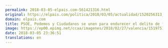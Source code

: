 ```yaml
---
permalink: 2018-03-05-elpais.com-561421316.html
original: https://elpais.com/politica/2018/03/05/actualidad/1520256313_146660.html#?ref=rss&format=simple&link=link
domain: elpais.com
title: PSOE, Podemos y Ciudadanos se unen para endurecer el delito de financiación ilegal
image: https://ep00.epimg.net/ccaa/imagenes/2018/02/27/valencia/1519751094_252976_1519752970_rrss_normal.jpg
date: 2018-03-05 23:36:51
translations: en
---
```


